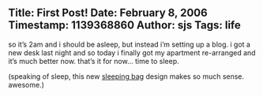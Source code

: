 Title: First Post!
Date: February 8, 2006
Timestamp: 1139368860
Author: sjs
Tags: life
----

so it’s 2am and i should be asleep, but instead i’m setting up a blog. i got a new desk last night and so today i finally got my apartment re-arranged and it’s much better now. that’s it for now… time to sleep.

(speaking of sleep, this new <a href="http://www.musuchouse.com/">sleeping bag</a> design makes so much sense. awesome.)
